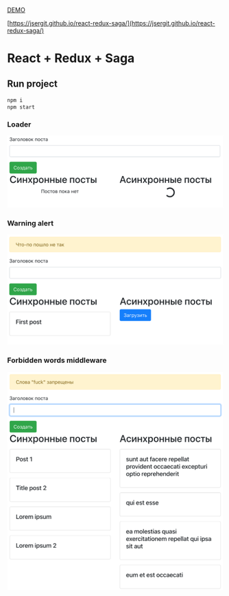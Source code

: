 [DEMO](https://jsergit.github.io/react-redux-saga/)

[https://jsergit.github.io/react-redux-saga/](https://jsergit.github.io/react-redux-saga/)
# React + Redux + Saga
## Run project
```
npm i
npm start
```
### Loader
![1](assets/1.png)
### Warning alert
![2](assets/2.png)
### Forbidden words middleware
![3](assets/3.png)
